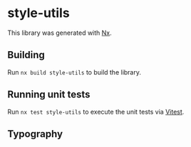 # style-utils

This library was generated with [Nx](https://nx.dev).

## Building

Run `nx build style-utils` to build the library.

## Running unit tests

Run `nx test style-utils` to execute the unit tests via [Vitest](https://vitest.dev/).

## Typography
